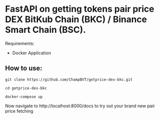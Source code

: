 # FastAPI on getting tokens pair price DEX BitKub Chain (BKC) / Binance Smart Chain (BSC).
Requirements:
- Docker Application

## How to use:
```
git clone https://github.com/ChampBVT/getprice-dex-bkc.git

cd getprice-dex-bkc

docker-compose up 
```
Now navigate to http://localhost:8000/docs to try out your brand new pair price fetching

